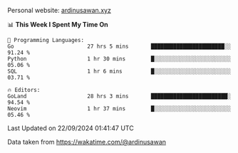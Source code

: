 Personal website: [ardinusawan.xyz](https://ardinusawan.xyz)

<!--START_SECTION:waka-->
📊 **This Week I Spent My Time On** 

```text
💬 Programming Languages: 
Go                       27 hrs 5 mins       ███████████████████████░░   91.24 % 
Python                   1 hr 30 mins        █░░░░░░░░░░░░░░░░░░░░░░░░   05.06 % 
SQL                      1 hr 6 mins         █░░░░░░░░░░░░░░░░░░░░░░░░   03.71 % 

🔥 Editors: 
GoLand                   28 hrs 3 mins       ████████████████████████░   94.54 % 
Neovim                   1 hr 37 mins        █░░░░░░░░░░░░░░░░░░░░░░░░   05.46 % 
```


 Last Updated on 22/09/2024 01:41:47 UTC
<!--END_SECTION:waka-->
Data taken from https://wakatime.com/@ardinusawan
